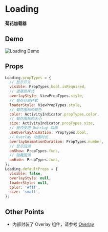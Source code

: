 # Loading

**菊花加载器**

## Demo

![Loading Demo](demo.png)

## Props

```js
Loading.propTypes = {
  // 显示开关
  visible: PropTypes.bool.isRequired,
  // 遮罩层样式
  overlayStyle: ViewPropTypes.style,
  // 菊花容器样式
  loaderStyle: ViewPropTypes.style,
  // 菊花图标的颜色
  color: ActivityIndicator.propTypes.color,
  // 菊花图标的大小
  size: ActivityIndicator.propTypes.size,
  // 是否使用 Overlay 动画
  useOverlayAnimation: PropTypes.bool,
  // Overlay 动画时长
  overlayAnimationDuration: PropTypes.number,
  // 显示回调
  onShow: PropTypes.func,
  // 隐藏回调
  onHide: PropTypes.func,
};
Loading.defaultProps = {
  visible: false,
  overlayStyle: null,
  loaderStyle: null,
  color: '#fff',
  size: 'small',
};
```

## Other Points

- 内部封装了 Overlay 组件，请参考 [Overlay](https://github.com/dragonwong/rnx-ui/tree/master/Overlay)
